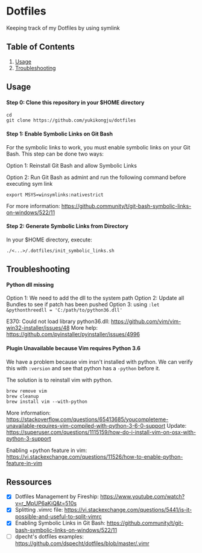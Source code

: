 # Dotfiles

Keeping track of my Dotfiles by using symlink

## Table of Contents

1. [Usage](#usage)
2. [Troubleshooting](#troubleshooting)

## Usage

#### Step 0: Clone this repository in your $HOME directory

```
cd
git clone https://github.com/yukikongju/dotfiles
```

#### Step 1: Enable Symbolic Links on Git Bash

For the symbolic links to work, you must enable symbolic links on your Git Bash.
This step can be done two ways:

Option 1: Reinstall Git Bash and allow Symbolic Links

Option 2: Run Git Bash as admint and run the following command before executing sym link

```
export MSYS=winsymlinks:nativestrict
```

For more information: https://github.community/t/git-bash-symbolic-links-on-windows/522/11

#### Step 2: Generate Symbolic Links from Directory

In your $HOME directory, execute:

```
./<...>/.dotfiles/init_symbolic_links.sh
```

## Troubleshooting

#### Python dll missing

Option 1: We need to add the dll to the system path
Option 2: Update all Bundles to see if patch has been pushed
Option 3: using ``:let &pythonthreedll = 'C:/path/to/python36.dll'``

E370: Could not load library python36.dll: https://github.com/vim/vim-win32-installer/issues/48
More help: https://github.com/pyinstaller/pyinstaller/issues/4996

#### Plugin Unavailable because Vim requires Python 3.6

We have a problem because vim insn't installed with python. We can verify this
with ``:version`` and see that python has a ``-python`` before it.

The solution is to reinstall vim with python.

```
brew remove vim
brew cleanup
brew install vim --with-python
```

More information: https://stackoverflow.com/questions/65413685/youcompleteme-unavailable-requires-vim-compiled-with-python-3-6-0-support
Update: https://superuser.com/questions/1115159/how-do-i-install-vim-on-osx-with-python-3-support

Enabling +python feature in vim: https://vi.stackexchange.com/questions/11526/how-to-enable-python-feature-in-vim

## Ressources

- [x] Dotfiles Management by Fireship: https://www.youtube.com/watch?v=r_MpUP6aKiQ&t=510s
- [x] Splitting .vimrc file: https://vi.stackexchange.com/questions/5441/is-it-possible-and-useful-to-split-vimrc
- [x] Enabling Symbolic Links in Git Bash: https://github.community/t/git-bash-symbolic-links-on-windows/522/11
- [ ] dpecht's dotfiles examples: https://github.com/dspecht/dotfiles/blob/master/.vimr
